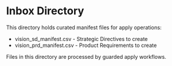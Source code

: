 # Inbox Directory

This directory holds curated manifest files for apply operations:
- vision_sd_manifest.csv - Strategic Directives to create
- vision_prd_manifest.csv - Product Requirements to create

Files in this directory are processed by guarded apply workflows.
